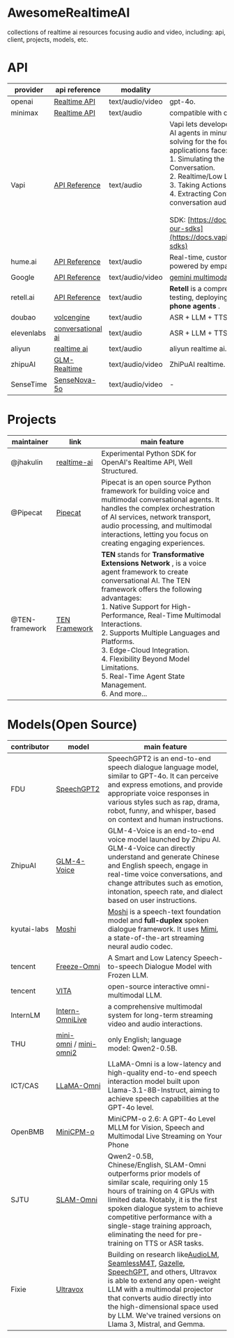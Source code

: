 # AwesomeRealtimeAI

collections of realtime ai resources focusing audio and video, including: api, client, projects, models, etc.

# API

| provider   | api reference                                                                                                                                                       | modality         | main feature                                                                                                                                                                                                                                                                                                                                                                                                                                                                                                                       |
| ---------- | ------------------------------------------------------------------------------------------------------------------------------------------------------------------- | ---------------- | ---------------------------------------------------------------------------------------------------------------------------------------------------------------------------------------------------------------------------------------------------------------------------------------------------------------------------------------------------------------------------------------------------------------------------------------------------------------------------------------------------------------------------------- |
| openai     | [Realtime API](https://platform.openai.com/docs/guides/realtime)                                                                                                       | text/audio/video | gpt-4o.                                                                                                                                                                                                                                                                                                                                                                                                                                                                                                                            |
| minimax    | [Realtime API](https://platform.minimaxi.com/document/Realtime)                                                                                                        | text/audio       | compatible with openai api.                                                                                                                                                                                                                                                                                                                                                                                                                                                                                                        |
| Vapi       | [API Reference](https://docs.vapi.ai/api-reference/calls/list)                                                                                                         | text/audio       | Vapi lets developers build, test, & deploy voice AI agents in minutes rather than months — solving for the foundational challenges voice AI applications face:<br />1. Simulating the Flow of Natural Human Conversation.<br />2. Realtime/Low Latency Demands.<br />3. Taking Actions (Function Calling).<br />4. Extracting Conversation Data (Review conversation audio, transcripts, & metadata.).<br /><br />SDK: [https://docs.vapi.ai/introduction#explore-our-sdks](https://docs.vapi.ai/introduction#explore-our-sdks) |
| hume.ai    | [API Reference](https://dev.hume.ai/reference/empathic-voice-interface-evi/tools/list-tools)                                                                           | text/audio       | Real-time, customizable voice intelligence powered by empathic AI.                                                                                                                                                                                                                                                                                                                                                                                                                                                                 |
| Google     | [API Reference](https://googleapis.github.io/python-genai/genai.html#module-genai.live)                                                                                | text/audio/video | [gemini multimodal live api](https://ai.google.dev/gemini-api/docs/models/gemini-v2#live-api)                                                                                                                                                                                                                                                                                                                                                                                                                                         |
| retell.ai  | [API Reference](https://docs.retellai.com/api-references/create-phone-call)                                                                                            | text/audio       | **Retell** is a comprehensive platform for building, testing, deploying, and monitoring reliable  **AI phone agents** .                                                                                                                                                                                                                                                                                                                                                                                                |
| doubao     | [volcengine](https://www.volcengine.com/docs/6348/1315561)                                                                                                             | text/audio       | ASR + LLM + TTS, WebRTC.                                                                                                                                                                                                                                                                                                                                                                                                                                                                                                           |
| elevenlabs | [conversational ai](https://elevenlabs.io/docs/conversational-ai/api-reference/conversational-ai/websocket)                                                            | text/audio       | ASR + LLM + TTS, WebSocket.                                                                                                                                                                                                                                                                                                                                                                                                                                                                                                        |
| aliyun     | [realtime ai](https://www.aliyun.com/solution/tech-solution/real-time-interaction?spm=5176.29677750.J_7uZrZlgl1hzBH9MLq1qLS.d_2_action_0.e939154aLeYPTn#83cef521efsw3) | text/audio       | aliyun realtime ai.                                                                                                                                                                                                                                                                                                                                                                                                                                                                                                                |
| zhipuAI    | [GLM-Realtime](https://open.bigmodel.cn/dev/api/rtav/GLM-Realtime)                                                                                                     | text/audio/video | ZhiPuAI realtime.                                                                                                                                                                                                                                                                                                                                                                                                                                                                                                                  |
| SenseTime  | [SenseNova-5o](https://sensenova5o_doc.sensetime.com/introduction/intro.html)                                                                                          | text/audio/video | -                                                                                                                                                                                                                                                                                                                                                                                                                                                                                                                                  |

# Projects

| maintainer     | link                                                         | main feature                                                                                                                                                                                                                                                                                                                                                                                                                                                            |
| -------------- | ------------------------------------------------------------ | ----------------------------------------------------------------------------------------------------------------------------------------------------------------------------------------------------------------------------------------------------------------------------------------------------------------------------------------------------------------------------------------------------------------------------------------------------------------------- |
| @jhakulin      | [realtime-ai](https://github.com/jhakulin/realtime-ai)          | Experimental Python SDK for OpenAI's Realtime API, Well Structured.                                                                                                                                                                                                                                                                                                                                                                                                     |
| @Pipecat       | [Pipecat](https://github.com/pipecat-ai/pipecat)                | Pipecat is an open source Python framework for building voice and multimodal conversational agents. It handles the complex orchestration of AI services, network transport, audio processing, and multimodal interactions, letting you focus on creating engaging experiences.                                                                                                                                                                                          |
| @TEN-framework | [TEN Framework](https://github.com/TEN-framework/ten_framework) | **TEN** stands for  **Transformative Extensions Network** , is a voice agent framework to create conversational AI. The TEN framework offers the following advantages:<br />1. Native Support for High-Performance, Real-Time Multimodal Interactions.<br />2. Supports Multiple Languages and Platforms.<br />3. Edge-Cloud Integration.<br />4. Flexibility Beyond Model Limitations.<br />5. Real-Time Agent State Management.<br />6. And more... |

# Models(Open Source)

| contributor | model                                                                                                    | main feature                                                                                                                                                                                                                                                                                                                                                                                                                                         |
| ----------- | -------------------------------------------------------------------------------------------------------- | ---------------------------------------------------------------------------------------------------------------------------------------------------------------------------------------------------------------------------------------------------------------------------------------------------------------------------------------------------------------------------------------------------------------------------------------------------- |
| FDU         | [SpeechGPT2](https://0nutation.github.io/SpeechGPT2.github.io/)                                             | SpeechGPT2 is an end-to-end speech dialogue language model, similar to GPT-4o. It can perceive and express emotions, and provide appropriate voice responses in various styles such as rap, drama, robot, funny, and whisper, based on context and human instructions.                                                                                                                                                                               |
| ZhipuAI     | [GLM-4-Voice](https://github.com/THUDM/GLM-4-Voice)                                                         | GLM-4-Voice is an end-to-end voice model launched by Zhipu AI. GLM-4-Voice can directly understand and generate Chinese and English speech, engage in real-time voice conversations, and change attributes such as emotion, intonation, speech rate, and dialect based on user instructions.                                                                                                                                                         |
| kyutai-labs | [Moshi](https://github.com/kyutai-labs/moshi)                                                               | [Moshi](https://arxiv.org/abs/2410.00037) is a speech-text foundation model and **full-duplex** spoken dialogue framework. It uses [Mimi](https://arxiv.org/abs/2410.00037), a state-of-the-art streaming neural audio codec.                                                                                                                                                                                                                        |
| tencent     | [Freeze-Omni](https://github.com/VITA-MLLM/Freeze-Omni)                                                     | A Smart and Low Latency Speech-to-speech Dialogue Model with Frozen LLM.                                                                                                                                                                                                                                                                                                                                                                             |
| tencent     | [VITA](https://github.com/VITA-MLLM/VITA)                                                                   | open-source interactive omni-multimodal LLM.                                                                                                                                                                                                                                                                                                                                                                                                         |
| InternLM    | [Intern-OmniLive](https://github.com/InternLM/InternLM-XComposer/tree/main/InternLM-XComposer-2.5-OmniLive) | a comprehensive multimodal system for long-term streaming video and audio interactions.                                                                                                                                                                                                                                                                                                                                                              |
| THU         | [mini-omni](https://github.com/gpt-omni/mini-omni) / [mini-omni2](https://github.com/gpt-omni/mini-omni2)    | only English; language model: Qwen2-0.5B.                                                                                                                                                                                                                                                                                                                                                                                                          |
| ICT/CAS     | [LLaMA-Omni](https://github.com/ictnlp/LLaMA-Omni)                                                          | LLaMA-Omni is a low-latency and high-quality end-to-end speech interaction model built upon Llama-3.1-8B-Instruct, aiming to achieve speech capabilities at the GPT-4o level.                                                                                                                                                                                                                                                                        |
| OpenBMB     | [MiniCPM-o](https://github.com/OpenBMB/MiniCPM-o)                                                           | MiniCPM-o 2.6: A GPT-4o Level MLLM for Vision, Speech and Multimodal Live Streaming on Your Phone                                                                                                                                                                                                                                                                                                                                                    |
| SJTU        | [SLAM-Omni](https://github.com/X-LANCE/SLAM-LLM/blob/main/examples/s2s/README.md)                           | Qwen2-0.5B, Chinese/English, SLAM-Omni outperforms prior models of similar scale, requiring only 15 hours of training on 4 GPUs with limited data. Notably, it is the first spoken dialogue system to achieve competitive performance with a single-stage training approach, eliminating the need for pre-training on TTS or ASR tasks.                                                                                                             |
| Fixie       | [Ultravox](https://github.com/fixie-ai/ultravox)                                                            | Building on research like[AudioLM](https://arxiv.org/abs/2209.03143), [SeamlessM4T](https://ai.meta.com/blog/seamless-m4t/), [Gazelle](https://tincans.ai/slm), [SpeechGPT](https://github.com/0nutation/SpeechGPT/tree/main/speechgpt), and others, Ultravox is able to extend any open-weight LLM with a multimodal projector that converts audio directly into the high-dimensional space used by LLM. We've trained versions on Llama 3, Mistral, and Gemma. |
